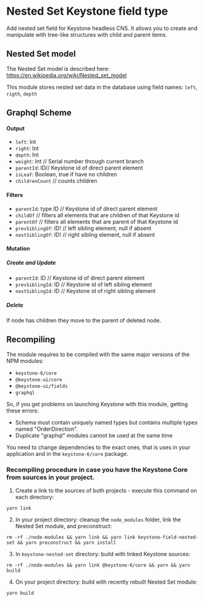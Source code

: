 # Nested Set Keystone field type

Add nested set field for Keystone headless CNS. It allows you to create and manipulate with tree-like structures with child and parent items.

## Nested Set model

The Nested Set model is described here:
https://en.wikipedia.org/wiki/Nested_set_model

This module stores nested set data in the database using field names:
`left`, `rigth`, `depth`

## Graphql Scheme

#### Output

- `left`: Int
- `right`: Int
- `depth`: Int
- `weight`: Int // Serial number through current branch
- `parentId`: ID// Keystone id of direct parent element
- `isLeaf`: Boolean, true if have no children
- `childrenCount` // counts children

#### Filters

- `parentId`: type ID // Keystone id of direct parent element
- `childOf` // filters all elements that are children of that Keystone id
- `parentOf` // filters all elements that are parent of that Keystone id
- `prevSiblingOf`: ID! // left sibling element, null if absent
- `nextSiblingOf`: ID! // right sibling element, null if absent

#### Mutation

##### Create and Update

- `parentId`: ID // Keystone id of direct parent element
- `prevSiblingId`: ID // Keystone id of left sibling element
- `nextSiblingId`: ID // Keystone id of right sibling element

##### Delete

If node has children they move to the parent of deleted node.

## Recompiling

The module requires to be compiled with the same major versions of the NPM modules:
- `keystone-6/core`
- `@keystone-ui/core`
- `@keystone-ui/fields`
- `graphql`

So, if you get problems on launching Keystone with this module, getting these errors:

- Schema must contain uniquely named types but contains multiple types named "OrderDirection".
- Duplicate "graphql" modules cannot be used at the same time

You need to change dependencies to the exact ones, that is uses in your application and in the `keystone-6/core` package.

### Recompiling procedure in case you have the Keystone Core from sources in your project.

1. Create a link to the sources of both projects - execute this command on each directory:
```
yarn link
```

2. In your project directory: cleanup the `node_modules` folder, link the Nested Set module, and preconstruct:

```
rm -rf ./node-modules && yarn link && yarn link keystone-field-nested-set && yarn preconstruct && yarn install
```
3. In `keystone-nested-set` directory: build with linked Keystone sources:
```
rm -rf ./node-modules && yarn link @keystone-6/core && yarn && yarn build
```

4. On your project directory: build with recently rebuilt Nested Set module:
```
yarn build
```
